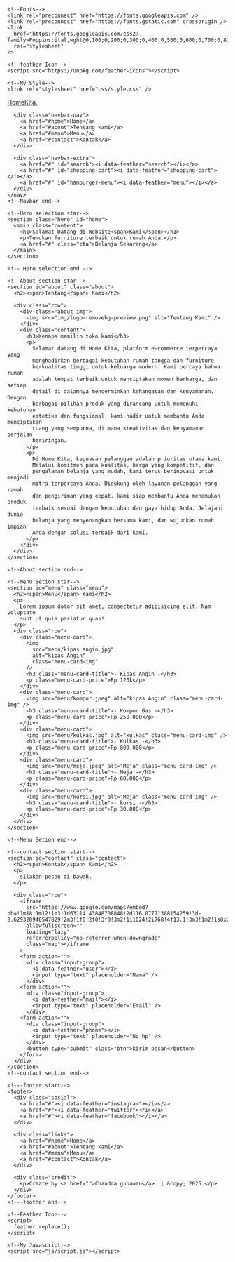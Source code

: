 <!DOCTYPE html>
<html lang="id">
  <head>
    <meta charset="utf-8" />
    <meta http-equiv="X-UA-Compatible" content="IE=edge" />
    <meta name="viewport" content="width=device-width, initial-scale=1" />
    <title>Home Kita</title>

    <!--Fonts-->
    <link rel="preconnect" href="https://fonts.googleapis.com" />
    <link rel="preconnect" href="https://fonts.gstatic.com" crossorigin />
    <link
      href="https://fonts.googleapis.com/css2?family=Poppins:ital,wght@0,100;0,200;0,300;0,400;0,500;0,600;0,700;0,800;0,900;1,100;1,200;1,300;1,400;1,500;1,600;1,700;1,800;1,900&display=swap"
      rel="stylesheet"
    />

    <!--feather Icon-->
    <script src="https://unpkg.com/feather-icons"></script>

    <!--My Style-->
    <link rel="stylesheet" href="css/style.css" />
  </head>

  <body>
    <!--Navbar Start-->
    <nav class="navbar">
      <a href="#" class="navbar-logo">Home<span>Kita</span>.</a>

      <div class="navbar-nav">
        <a href="#home">Home</a>
        <a href="#about">Tentang kami</a>
        <a href="#menu">Menu</a>
        <a href="#contact">Kontak</a>
      </div>

      <div class="navbar-extra">
        <a href="#" id="search"><i data-feather="search"></i></a>
        <a href="#" id="shopping-cart"><i data-feather="shopping-cart"></i></a>
        <a href="#" id="hamburger-menu"><i data-feather="menu"></i></a>
      </div>
    </nav>
    <!--Navbar end-->

    <!--Hero selection star-->
    <section class="hero" id="home">
      <main class="content">
        <h1>Selamat Datang di Website<span>Kami</span></h1>
        <p>Temukan furniture terbaik untuk rumah Anda.</p>
        <a href="#" class="cta">Belanja Sekarang</a>
      </main>
    </section>

    <!-- Hero selection end -->

    <!--About section star-->
    <section id="about" class="about">
      <h2><span>Tentang</span> Kami</h2>

      <div class="row">
        <div class="about-img">
          <img src="img/logo-removebg-preview.png" alt="Tentang Kami" />
        </div>
        <div class="content">
          <h3>Kenapa memilih toko kami</h3>
          <p>
            Selamat datang di Home Kita, platform e-commerce terpercaya yang
            menghadirkan berbagai kebutuhan rumah tangga dan furniture
            berkualitas tinggi untuk keluarga modern. Kami percaya bahwa rumah
            adalah tempat terbaik untuk menciptakan momen berharga, dan setiap
            detail di dalamnya mencerminkan kehangatan dan kenyamanan. Dengan
            berbagai pilihan produk yang dirancang untuk memenuhi kebutuhan
            estetika dan fungsional, kami hadir untuk membantu Anda menciptakan
            ruang yang sempurna, di mana kreativitas dan kenyamanan berjalan
            beriringan.
          </p>
          <p>
            Di Home Kita, kepuasan pelanggan adalah prioritas utama kami.
            Melalui komitmen pada kualitas, harga yang kompetitif, dan
            pengalaman belanja yang mudah, kami terus berinovasi untuk menjadi
            mitra terpercaya Anda. Didukung oleh layanan pelanggan yang ramah
            dan pengiriman yang cepat, kami siap membantu Anda menemukan produk
            terbaik sesuai dengan kebutuhan dan gaya hidup Anda. Jelajahi dunia
            belanja yang menyenangkan bersama kami, dan wujudkan rumah impian
            Anda dengan solusi terbaik dari kami.
          </p>
        </div>
      </div>
    </section>

    <!--About section end-->

    <!--Menu Setion star-->
    <section id="menu" class="menu">
      <h2><span>Menu</span> Kami</h2>
      <p>
        Lorem ipsum dolor sit amet, consectetur adipisicing elit. Nam voluptate
        sunt ut quia pariatur quas!
      </p>
      <div class="row">
        <div class="menu-card">
          <img
            src="menu/kipas angin.jpg"
            alt="kipas Angin"
            class="menu-card-img"
          />
          <h3 class="menu-card-title">- Kipas Angin -</h3>
          <p class="menu-card-price">Rp 120k</p>
        </div>
        <div class="menu-card">
          <img src="menu/kompor.jpeg" alt="kipas Angin" class="menu-card-img" />
          <h3 class="menu-card-title">- Kompor Gas -</h3>
          <p class="menu-card-price">Rp 250.000</p>
        </div>
        <div class="menu-card">
          <img src="menu/kulkas.jpg" alt="kulkas" class="menu-card-img" />
          <h3 class="menu-card-title">- Kulkas -</h3>
          <p class="menu-card-price">Rp 800.000</p>
        </div>
        <div class="menu-card">
          <img src="menu/meja.jpeg" alt="Meja" class="menu-card-img" />
          <h3 class="menu-card-title">- Meja -</h3>
          <p class="menu-card-price">Rp 60.000</p>
        </div>
        <div class="menu-card">
          <img src="menu/kursi.jpg" alt="Meja" class="menu-card-img" />
          <h3 class="menu-card-title">- kursi -</h3>
          <p class="menu-card-price">Rp 30.000</p>
        </div>
      </div>
    </section>

    <!--Menu Setion end-->

    <!--contact section start-->
    <section id="contact" class="contact">
      <h2><span>Kontak</span> Kami</h2>
      <p>
        silakan pesan di bawah.
      </p>

      <div class="row">
        <iframe
          src="https://www.google.com/maps/embed?pb=!1m18!1m12!1m3!1d63114.43848708848!2d116.07771388154259!3d-8.629328940547829!2m3!1f0!2f0!3f0!3m2!1i1024!2i768!4f13.1!3m3!1m2!1s0x2dcdbed93767f275%3A0xff85a2e125d182d0!2sKec.%20Labuapi%2C%20Kabupaten%20Lombok%20Barat%2C%20Nusa%20Tenggara%20Bar.!5e0!3m2!1sid!2sid!4v1736879458565!5m2!1sid!2sid"
          allowfullscreen=""
          loading="lazy"
          referrerpolicy="no-referrer-when-downgrade"
          class="map"></iframe
        >
        <form action="">
          <div class="input-group">
            <i data-feather="user"></i>
            <input type="text" placeholder="Nama" />
          </div>
        <form action="">
          <div class="input-group">
            <i data-feather="mail"></i>
            <input type="text" placeholder="Email" />
          </div>
        <form action="">
          <div class="input-group"> 
            <i data-feather="phone"></i>
            <input type="text" placeholder="No hp" />
          </div>
          <button type="submit" class="btn">kirim pesan</button>
        </form>
      </div>
    </section>
    <!--contact section end-->

    <!---footer start-->
    <footer>
      <div class="sosial">
        <a href="#"><i data-feather="instagram"></i></a>
        <a href="#"><i data-feather="twitter"></i></a>
        <a href="#"><i data-feather="facebook"></i></a>
      </div>

      <div class="links">
        <a href="#home">Home</a>
        <a href="#about">Tentang kami</a>
        <a href="#menu">Menu</a>
        <a href="#contact">Kontak</a>
      </div>

      <div class="credit">
        <p>Create by <a href="">Chandra gunawan</a>. | &copy; 2025.</p>
      </div>
    </footer>
    <!---foother and-->

    <!--Feather Icon-->
    <script>
      feather.replace();
    </script>

    <!--My Javascript-->
    <script src="js/script.js"></script>
  </body>
</html>

